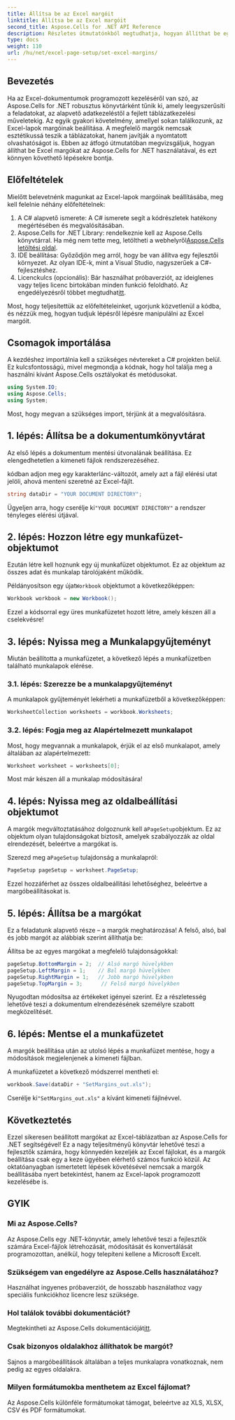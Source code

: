 ```yaml
---
title: Állítsa be az Excel margóit
linktitle: Állítsa be az Excel margóit
second_title: Aspose.Cells for .NET API Reference
description: Részletes útmutatónkból megtudhatja, hogyan állíthat be egyszerűen Excel margókat az Aspose.Cells for .NET használatával. Tökéletes azoknak a fejlesztőknek, akik szeretnék javítani a táblázat elrendezését.
type: docs
weight: 110
url: /hu/net/excel-page-setup/set-excel-margins/
---
```

## Bevezetés

Ha az Excel-dokumentumok programozott kezeléséről van szó, az Aspose.Cells for .NET robusztus könyvtárként tűnik ki, amely leegyszerűsíti a feladatokat, az alapvető adatkezeléstől a fejlett táblázatkezelési műveletekig. Az egyik gyakori követelmény, amellyel sokan találkozunk, az Excel-lapok margóinak beállítása. A megfelelő margók nemcsak esztétikussá teszik a táblázatokat, hanem javítják a nyomtatott olvashatóságot is. Ebben az átfogó útmutatóban megvizsgáljuk, hogyan állíthat be Excel margókat az Aspose.Cells for .NET használatával, és ezt könnyen követhető lépésekre bontja.

## Előfeltételek

Mielőtt belevetnénk magunkat az Excel-lapok margóinak beállításába, meg kell felelnie néhány előfeltételnek:

1. A C# alapvető ismerete: A C# ismerete segít a kódrészletek hatékony megértésében és megvalósításában.
2. Aspose.Cells for .NET Library: rendelkeznie kell az Aspose.Cells könyvtárral. Ha még nem tette meg, letöltheti a webhelyről[Aspose.Cells letöltési oldal](https://releases.aspose.com/cells/net/).
3. IDE beállítása: Győződjön meg arról, hogy be van állítva egy fejlesztői környezet. Az olyan IDE-k, mint a Visual Studio, nagyszerűek a C#-fejlesztéshez.
4.  Licenckulcs (opcionális): Bár használhat próbaverziót, az ideiglenes vagy teljes licenc birtokában minden funkció feloldható. Az engedélyezésről többet megtudhat[itt](https://purchase.aspose.com/temporary-license/).

Most, hogy teljesítettük az előfeltételeinket, ugorjunk közvetlenül a kódba, és nézzük meg, hogyan tudjuk lépésről lépésre manipulálni az Excel margóit.

## Csomagok importálása

A kezdéshez importálnia kell a szükséges névtereket a C# projekten belül. Ez kulcsfontosságú, mivel megmondja a kódnak, hogy hol találja meg a használni kívánt Aspose.Cells osztályokat és metódusokat.

```csharp
using System.IO;
using Aspose.Cells;
using System;
```

Most, hogy megvan a szükséges import, térjünk át a megvalósításra.

## 1. lépés: Állítsa be a dokumentumkönyvtárat

Az első lépés a dokumentum mentési útvonalának beállítása. Ez elengedhetetlen a kimeneti fájlok rendszerezéséhez. 

kódban adjon meg egy karakterlánc-változót, amely azt a fájl elérési utat jelöli, ahová menteni szeretné az Excel-fájlt. 

```csharp
string dataDir = "YOUR DOCUMENT DIRECTORY";
```

 Ügyeljen arra, hogy cserélje ki`"YOUR DOCUMENT DIRECTORY"` a rendszer tényleges elérési útjával.

## 2. lépés: Hozzon létre egy munkafüzet-objektumot

Ezután létre kell hoznunk egy új munkafüzet objektumot. Ez az objektum az összes adat és munkalap tárolójaként működik.

 Példányosítson egy újat`Workbook` objektumot a következőképpen:

```csharp
Workbook workbook = new Workbook();
```

Ezzel a kódsorral egy üres munkafüzetet hozott létre, amely készen áll a cselekvésre!

## 3. lépés: Nyissa meg a Munkalapgyűjteményt

Miután beállította a munkafüzetet, a következő lépés a munkafüzetben található munkalapok elérése.

### 3.1. lépés: Szerezze be a munkalapgyűjteményt

A munkalapok gyűjteményét lekérheti a munkafüzetből a következőképpen:

```csharp
WorksheetCollection worksheets = workbook.Worksheets;
```

### 3.2. lépés: Fogja meg az Alapértelmezett munkalapot

Most, hogy megvannak a munkalapok, érjük el az első munkalapot, amely általában az alapértelmezett:

```csharp
Worksheet worksheet = worksheets[0];
```

Most már készen áll a munkalap módosítására!

## 4. lépés: Nyissa meg az oldalbeállítási objektumot

 A margók megváltoztatásához dolgoznunk kell a`PageSetup`objektum. Ez az objektum olyan tulajdonságokat biztosít, amelyek szabályozzák az oldal elrendezését, beleértve a margókat is.

 Szerezd meg a`PageSetup` tulajdonság a munkalapról:

```csharp
PageSetup pageSetup = worksheet.PageSetup;
```

Ezzel hozzáférhet az összes oldalbeállítási lehetőséghez, beleértve a margóbeállításokat is.

## 5. lépés: Állítsa be a margókat

Ez a feladatunk alapvető része – a margók meghatározása! A felső, alsó, bal és jobb margót az alábbiak szerint állíthatja be:

Állítsa be az egyes margókat a megfelelő tulajdonságokkal:

```csharp
pageSetup.BottomMargin = 2;  // Alsó margó hüvelykben
pageSetup.LeftMargin = 1;    // Bal margó hüvelykben
pageSetup.RightMargin = 1;   // Jobb margó hüvelykben
pageSetup.TopMargin = 3;      // Felső margó hüvelykben
```

Nyugodtan módosítsa az értékeket igényei szerint. Ez a részletesség lehetővé teszi a dokumentum elrendezésének személyre szabott megközelítését.

## 6. lépés: Mentse el a munkafüzetet

A margók beállítása után az utolsó lépés a munkafüzet mentése, hogy a módosítások megjelenjenek a kimeneti fájlban.

A munkafüzetet a következő módszerrel mentheti el:

```csharp
workbook.Save(dataDir + "SetMargins_out.xls");
```

 Cserélje ki`"SetMargins_out.xls"` a kívánt kimeneti fájlnévvel. 

## Következtetés

Ezzel sikeresen beállított margókat az Excel-táblázatban az Aspose.Cells for .NET segítségével! Ez a nagy teljesítményű könyvtár lehetővé teszi a fejlesztők számára, hogy könnyedén kezeljék az Excel fájlokat, és a margók beállítása csak egy a keze ügyében elérhető számos funkció közül. Az oktatóanyagban ismertetett lépések követésével nemcsak a margók beállításába nyert betekintést, hanem az Excel-lapok programozott kezelésébe is. 

## GYIK

### Mi az Aspose.Cells?
Az Aspose.Cells egy .NET-könyvtár, amely lehetővé teszi a fejlesztők számára Excel-fájlok létrehozását, módosítását és konvertálását programozottan, anélkül, hogy telepíteni kellene a Microsoft Excelt.

### Szükségem van engedélyre az Aspose.Cells használatához?
Használhat ingyenes próbaverziót, de hosszabb használathoz vagy speciális funkciókhoz licencre lesz szüksége.

### Hol találok további dokumentációt?
 Megtekintheti az Aspose.Cells dokumentációját[itt](https://reference.aspose.com/cells/net/).

### Csak bizonyos oldalakhoz állíthatok be margót?
Sajnos a margóbeállítások általában a teljes munkalapra vonatkoznak, nem pedig az egyes oldalakra.

### Milyen formátumokba menthetem az Excel fájlomat?
Az Aspose.Cells különféle formátumokat támogat, beleértve az XLS, XLSX, CSV és PDF formátumokat.